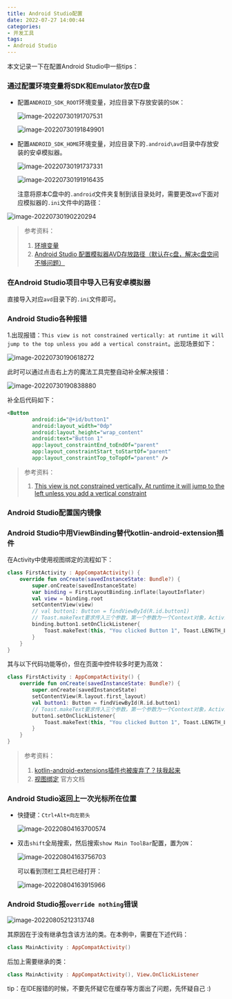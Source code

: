 ```yaml
---
title: Android Studio配置
date: 2022-07-27 14:00:44
categories:
- 开发工具
tags:
- Android Studio
---
```


本文记录一下在配置Android Studio中一些tips：

<!--more-->

### 通过配置环境变量将SDK和Emulator放在D盘

- 配置`ANDROID_SDK_ROOT`环境变量，对应目录下存放安装的`SDK`：

  ![image-20220730191707531](https://raw.githubusercontent.com/Tom89757/ImageHost/main/hexo/image-20220730191707531.png)

  ![image-20220730191849901](https://raw.githubusercontent.com/Tom89757/ImageHost/main/hexo/image-20220730191849901.png)

  

- 配置`ANDROID_SDK_HOME`环境变量，对应目录下的`.android\avd`目录中存放安装的安卓模拟器。

  ![image-20220730191737331](https://raw.githubusercontent.com/Tom89757/ImageHost/main/hexo/image-20220730191737331.png)

  ![image-20220730191916435](https://raw.githubusercontent.com/Tom89757/ImageHost/main/hexo/image-20220730191916435.png)

  注意将原本C盘中的`.android`文件夹复制到该目录处时，需要更改`avd`下面对应模拟器的`.ini`文件中的路径：

![image-20220730190220294](https://raw.githubusercontent.com/Tom89757/ImageHost/main/hexo/image-20220730190220294.png)

> 参考资料：
>
> 1. [环境变量](https://developer.android.com/studio/command-line/variables?hl=zh-cn)
> 2. [Android Studio 配置模拟器AVD存放路径（默认在c盘，解决c盘空间不够问题）](https://blog.51cto.com/u_15307523/3133953)

### 在Android Studio项目中导入已有安卓模拟器

直接导入对应`avd`目录下的`.ini`文件即可。

### Android Studio各种报错

1.出现报错：`This view is not constrained vertically: at runtime it will jump to the top unless you add a vertical constraint`。出现场景如下：

![image-20220730190618272](https://raw.githubusercontent.com/Tom89757/ImageHost/main/hexo/image-20220730190618272.png)

此时可以通过点击右上方的魔法工具完整自动补全解决报错：

![image-20220730190838880](https://raw.githubusercontent.com/Tom89757/ImageHost/main/hexo/image-20220730190838880.png)

补全后代码如下：

```xml
<Button
        android:id="@+id/button1"
        android:layout_width="0dp"
        android:layout_height="wrap_content"
        android:text="Button 1"
        app:layout_constraintEnd_toEndOf="parent"
        app:layout_constraintStart_toStartOf="parent"
        app:layout_constraintTop_toTopOf="parent" />
```

> 参考资料：
>
> 1. [This view is not constrained vertically. At runtime it will jump to the left unless you add a vertical constraint](https://stackoverflow.com/questions/37859613/this-view-is-not-constrained-vertically-at-runtime-it-will-jump-to-the-left-unl)

### Android Studio配置国内镜像

### Android Studio中用ViewBinding替代kotlin-android-extension插件

在Activity中使用视图绑定的流程如下：

```kotlin
class FirstActivity : AppCompatActivity() {
    override fun onCreate(savedInstanceState: Bundle?) {
        super.onCreate(savedInstanceState)
        var binding = FirstLayoutBinding.inflate(layoutInflater)
        val view = binding.root
        setContentView(view)
        // val button1: Button = findViewById(R.id.button1)
        // Toast.makeText要求传入三个参数，第一个参数为一个Context对象，Activity本身就是一个Context对象，因此传入this即可；第二个参数为显示的文本；第三个参数为显示时长
        binding.button1.setOnClickListener{
            Toast.makeText(this, "You clicked Button 1", Toast.LENGTH_LONG).show()
        }
    }
}
```

其与以下代码功能等价，但在页面中控件较多时更为高效：

```kotlin
class FirstActivity : AppCompatActivity() {
    override fun onCreate(savedInstanceState: Bundle?) {
        super.onCreate(savedInstanceState)
        setContentView(R.layout.first_layout)
        val button1: Button = findViewById(R.id.button1)
        // Toast.makeText要求传入三个参数，第一个参数为一个Context对象，Activity本身就是一个Context对象，因此传入this即可；第二个参数为显示的文本；第三个参数为显示时长
        button1.setOnClickListener{
            Toast.makeText(this, "You clicked Button 1", Toast.LENGTH_LONG).show()
        }
    }
}
```

> 参考资料：
>
> 1. [kotlin-android-extensions插件也被废弃了？扶我起来](https://blog.csdn.net/guolin_blog/article/details/113089706)
> 2. [视图绑定](https://developer.android.com/topic/libraries/view-binding) 官方文档

### Android Studio返回上一次光标所在位置

- 快捷键：`Ctrl+Alt+向左箭头`

  ![image-20220804163700574](https://raw.githubusercontent.com/Tom89757/ImageHost/main/hexo/image-20220804163700574.png)

- 双击`shift`全局搜索，然后搜索`show Main ToolBar`配置，置为`ON`：

  ![image-20220804163756703](https://raw.githubusercontent.com/Tom89757/ImageHost/main/hexo/image-20220804163756703.png)

  可以看到顶栏工具栏已经打开：

  ![image-20220804163915966](https://raw.githubusercontent.com/Tom89757/ImageHost/main/hexo/image-20220804163915966.png)

### Android Studio报`override nothing`错误

![image-20220805212313748](https://raw.githubusercontent.com/Tom89757/ImageHost/main/hexo/image-20220805212313748.png)

其原因在于没有继承包含该方法的类。在本例中，需要在下述代码：

```kotlin
class MainActivity : AppCompatActivity()
```

后加上需要继承的类：

```kotlin
class MainActivity : AppCompatActivity(), View.OnClickListener 
```

tip：在IDE报错的时候，不要先怀疑它在缓存等方面出了问题，先怀疑自己 :)



















